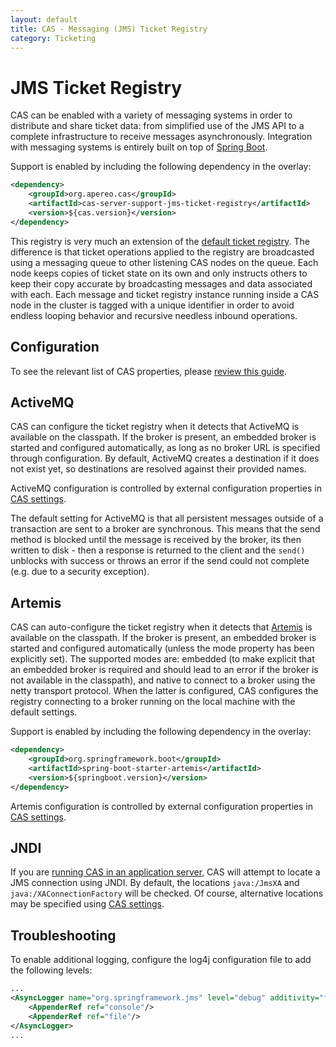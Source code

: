 ```yaml
---
layout: default
title: CAS - Messaging (JMS) Ticket Registry
category: Ticketing
---
```


# JMS Ticket Registry

CAS can be enabled with a variety of messaging systems in order to distribute and share ticket data: 
from simplified use of the JMS API to a complete infrastructure to receive messages asynchronously. 
Integration with messaging systems is entirely built on 
top of [Spring Boot](https://docs.spring.io/spring-boot/docs/current/reference/html/boot-features-messaging.html).

Support is enabled by including the following dependency in the overlay:

```xml
<dependency>
    <groupId>org.apereo.cas</groupId>
    <artifactId>cas-server-support-jms-ticket-registry</artifactId>
    <version>${cas.version}</version>
</dependency>
```

This registry is very much an extension of the [default ticket registry](Default-Ticket-Registry.html). 
The difference is that ticket operations applied to the registry are broadcasted using a messaging queue 
to other listening CAS nodes on the queue. Each node keeps copies of ticket state on its own and only 
instructs others to keep their copy accurate by broadcasting messages and data associated with each. 
Each message and ticket registry instance running inside a CAS node in the cluster is tagged with a unique 
identifier in order to avoid endless looping behavior and recursive needless inbound operations.

## Configuration

To see the relevant list of CAS properties, please [review this guide](../configuration/Configuration-Properties.html#jms-ticket-registry).

## ActiveMQ

CAS can configure the ticket registry when it detects that ActiveMQ 
is available on the classpath. If the broker is present, an embedded broker is started and 
configured automatically, as long as no broker URL is specified through configuration. 
By default, ActiveMQ creates a destination if it does not exist yet, so destinations are resolved against their provided names.

ActiveMQ configuration is controlled by external configuration properties in [CAS settings](../configuration/Configuration-Properties.html#jms-ticket-registry).

The default setting for ActiveMQ is that all persistent messages outside of a transaction 
are sent to a broker are synchronous. This means that the send method is blocked until the 
message is received by the broker, its then written to disk - then a response is returned 
to the client and the `send()` unblocks with success or throws an error if the send could not complete (e.g. due to a security exception).

## Artemis

CAS can auto-configure the ticket registry when it detects that [Artemis](https://activemq.apache.org/artemis/) 
is available on the classpath. If the broker is present, an embedded broker is started and 
configured automatically (unless the mode property has been explicitly set). The supported modes are: 
embedded (to make explicit that an embedded broker is required and should lead to an error if the broker 
is not available in the classpath), and native to connect to a broker using the netty transport protocol. 
When the latter is configured, CAS configures the registry connecting to a broker running on the local machine with the default settings.

Support is enabled by including the following dependency in the overlay:

```xml
<dependency>
    <groupId>org.springframework.boot</groupId>
    <artifactId>spring-boot-starter-artemis</artifactId>
    <version>${springboot.version}</version>
</dependency>
```

Artemis configuration is controlled by external configuration properties in [CAS settings](../configuration/Configuration-Properties.html#jms-ticket-registry).

## JNDI

If you are [running CAS in an application server](../installation/Configuring-Servlet-Container.html), 
CAS will attempt to locate a JMS connection using JNDI. By default, the locations 
`java:/JmsXA` and `java:/XAConnectionFactory` will be checked. Of course, alternative locations may be 
specified using [CAS settings](../configuration/Configuration-Properties.html#jms-ticket-registry).


## Troubleshooting

To enable additional logging, configure the log4j configuration file to add the following levels:

```xml
...
<AsyncLogger name="org.springframework.jms" level="debug" additivity="false">
    <AppenderRef ref="console"/>
    <AppenderRef ref="file"/>
</AsyncLogger>
...
```
